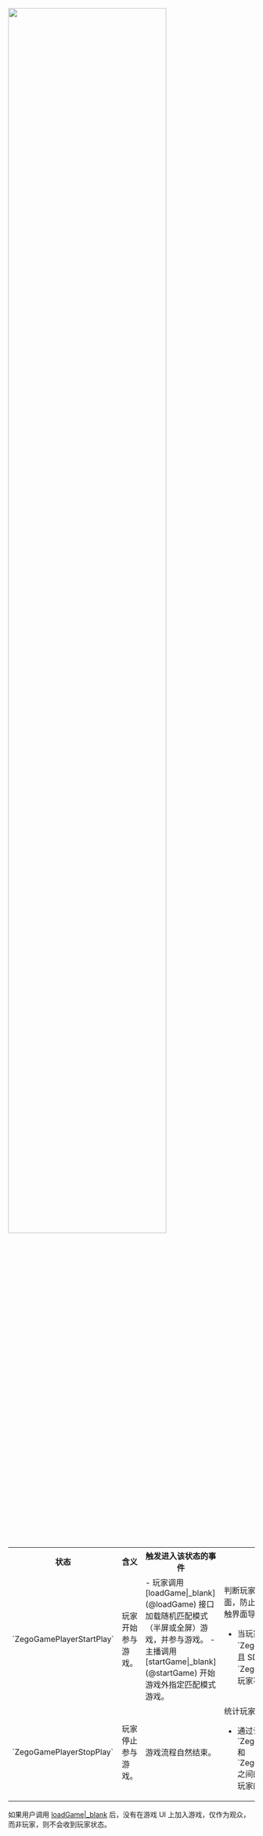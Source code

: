 <img src="/Pics/MiniGames/Player_State_new_1.jpg" width="80%">

<table>
  <colgroup>
    <col width="25%">
    <col width="15%">
    <col width="30%">
    <col width="30%">
  </colgroup>
<tbody><tr>
<th>状态</th>
<th>含义</th>
<th>触发进入该状态的事件</th>
<th>常见业务场景</th>
</tr>
<tr>
<td>`ZegoGamePlayerStartPlay`</td>
<td>玩家开始参与游戏。</td>
<td>- 玩家调用 [loadGame|_blank](@loadGame) 接口加载随机匹配模式（半屏或全屏）游戏，并参与游戏。
- 主播调用 [startGame|_blank](@startGame) 开始游戏外指定匹配模式游戏。</td>
<td>判断玩家是否可以切换当前的页面，防止在游戏过程中，玩家因误触界面导致游戏异常中断。<ul><li>当玩家状态为 `ZegoGamePlayerStartPlay`，且 SDK 没有获取到 `ZegoGamePlayerStopPlay`，玩家不可以切换页面。</li></ul></td>
</tr>
<tr>
<td>`ZegoGamePlayerStopPlay`</td>
<td>玩家停止参与游戏。</td>
<td>游戏流程自然结束。</td>
<td>统计玩家的总游戏时长。<ul><li>通过计算多组 `ZegoGamePlayerStartPlay` 和 `ZegoGamePlayerStopPlay` 之间的时间差并进行相加，获取玩家的总游戏时长。</li></ul></td>
</tr>
</tbody></table>

<div class="mk-warning">

如果用户调用 [loadGame\|_blank](@loadGame) 后，没有在游戏 UI 上加入游戏，仅作为观众，而非玩家，则不会收到玩家状态。
</div>












